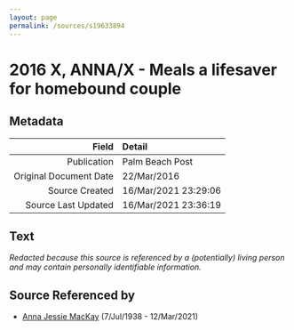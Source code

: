 ```yaml
---
layout: page
permalink: /sources/s19633894
---
```


# 2016 X, ANNA/X - Meals a lifesaver for homebound couple

## Metadata

Field | Detail
---:|:---
Publication | Palm Beach Post
Original Document Date | 22/Mar/2016
Source Created | 16/Mar/2021 23:29:06
Source Last Updated | 16/Mar/2021 23:36:19

## Text

_Redacted because this source is referenced by a (potentially) living person and may contain personally identifiable information._

## Source Referenced by

* [Anna Jessie MacKay](../people/@41265374@-anna-jessie-mackay-b1938-7-7-d2021-3-12.md) (7/Jul/1938 - 12/Mar/2021)
